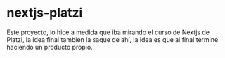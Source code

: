 # nextjs-platzi
Este proyecto, lo hice a medida que iba mirando el curso de Nextjs de Platzi, la idea final también la saque de ahí, la idea es que al final termine haciendo un producto propio.
